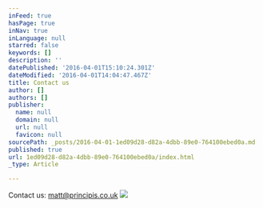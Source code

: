 ```yaml
---
inFeed: true
hasPage: true
inNav: true
inLanguage: null
starred: false
keywords: []
description: ''
datePublished: '2016-04-01T15:10:24.301Z'
dateModified: '2016-04-01T14:04:47.467Z'
title: Contact us
author: []
authors: []
publisher:
  name: null
  domain: null
  url: null
  favicon: null
sourcePath: _posts/2016-04-01-1ed09d28-d82a-4dbb-89e0-764100ebed0a.md
published: true
url: 1ed09d28-d82a-4dbb-89e0-764100ebed0a/index.html
_type: Article

---
```

Contact us: matt@principis.co.uk
![](https://the-grid-user-content.s3-us-west-2.amazonaws.com/a1082ef6-341b-4179-a92e-b251b520167b.jpg)